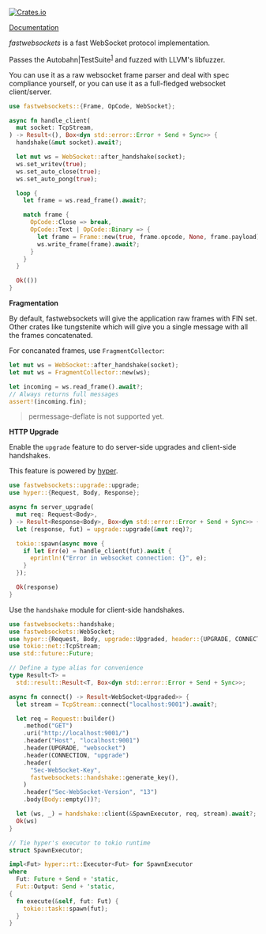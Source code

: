 [![Crates.io](https://img.shields.io/crates/v/fastwebsockets.svg)](https://crates.io/crates/fastwebsockets)

[Documentation](https://docs.rs/fastwebsockets)

_fastwebsockets_ is a fast WebSocket protocol implementation.

Passes the
Autobahn|TestSuite<sup><a href="https://denoland.github.io/fastwebsockets/servers/">1</a></sup>
and fuzzed with LLVM's libfuzzer.

You can use it as a raw websocket frame parser and deal with spec compliance
yourself, or you can use it as a full-fledged websocket client/server.

```rust
use fastwebsockets::{Frame, OpCode, WebSocket};

async fn handle_client(
  mut socket: TcpStream,
) -> Result<(), Box<dyn std::error::Error + Send + Sync>> {
  handshake(&mut socket).await?;

  let mut ws = WebSocket::after_handshake(socket);
  ws.set_writev(true);
  ws.set_auto_close(true);
  ws.set_auto_pong(true);

  loop {
    let frame = ws.read_frame().await?;

    match frame {
      OpCode::Close => break,
      OpCode::Text | OpCode::Binary => {
        let frame = Frame::new(true, frame.opcode, None, frame.payload);
        ws.write_frame(frame).await?;
      }
    }
  }

  Ok(())
}
```

**Fragmentation**

By default, fastwebsockets will give the application raw frames with FIN set.
Other crates like tungstenite which will give you a single message with all the
frames concatenated.

For concanated frames, use `FragmentCollector`:

```rust
let mut ws = WebSocket::after_handshake(socket);
let mut ws = FragmentCollector::new(ws);

let incoming = ws.read_frame().await?;
// Always returns full messages
assert!(incoming.fin);
```

> permessage-deflate is not supported yet.

**HTTP Upgrade**

Enable the `upgrade` feature to do server-side upgrades and client-side
handshakes.

This feature is powered by [hyper](https://docs.rs/hyper).

```rust
use fastwebsockets::upgrade::upgrade;
use hyper::{Request, Body, Response};

async fn server_upgrade(
  mut req: Request<Body>,
) -> Result<Response<Body>, Box<dyn std::error::Error + Send + Sync>> {
  let (response, fut) = upgrade::upgrade(&mut req)?;

  tokio::spawn(async move {
    if let Err(e) = handle_client(fut).await {
      eprintln!("Error in websocket connection: {}", e);
    }
  });

  Ok(response)
}
```

Use the `handshake` module for client-side handshakes.

```rust
use fastwebsockets::handshake;
use fastwebsockets::WebSocket;
use hyper::{Request, Body, upgrade::Upgraded, header::{UPGRADE, CONNECTION}};
use tokio::net::TcpStream;
use std::future::Future;

// Define a type alias for convenience
type Result<T> =
  std::result::Result<T, Box<dyn std::error::Error + Send + Sync>>;

async fn connect() -> Result<WebSocket<Upgraded>> {
  let stream = TcpStream::connect("localhost:9001").await?;

  let req = Request::builder()
    .method("GET")
    .uri("http://localhost:9001/")
    .header("Host", "localhost:9001")
    .header(UPGRADE, "websocket")
    .header(CONNECTION, "upgrade")
    .header(
      "Sec-WebSocket-Key",
      fastwebsockets::handshake::generate_key(),
    )
    .header("Sec-WebSocket-Version", "13")
    .body(Body::empty())?;

  let (ws, _) = handshake::client(&SpawnExecutor, req, stream).await?;
  Ok(ws)
}

// Tie hyper's executor to tokio runtime
struct SpawnExecutor;

impl<Fut> hyper::rt::Executor<Fut> for SpawnExecutor
where
  Fut: Future + Send + 'static,
  Fut::Output: Send + 'static,
{
  fn execute(&self, fut: Fut) {
    tokio::task::spawn(fut);
  }
}
```

